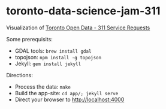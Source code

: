 # toronto-data-science-jam-311
Visualization of [Toronto Open Data - 311 Service Requests](http://www1.toronto.ca/wps/portal/contentonly?vgnextoid=3cdebe037654f210VgnVCM1000003dd60f89RCRD&vgnextchannel=1a66e03bb8d1e310VgnVCM10000071d60f89RCRD)

Some prerequisits:

* GDAL tools: `brew install gdal`
* topojson: `npm install -g topojson`
* Jekyll: `gem install jekyll`

Directions:

* Process the data: `make`
* Build the app-site: `cd app/; jekyll serve`
* Direct your browser to [http://localhost:4000](http://localhost:4000)